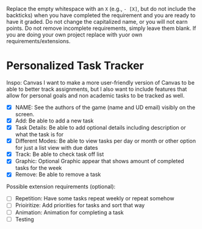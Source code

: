 Replace the empty whitespace with an `X` (e.g., `- [X]`, but do not include the backticks) when you have completed the requirement and you are ready to have it graded. Do not change the capitalized name, or you will not earn points. Do not remove incomplete requirements, simply leave them blank.
If you are doing your own project replace with yuor own requirements/extensions. 

# Personalized Task Tracker

Inspo: Canvas 
	I want to make a more user-friendly version of Canvas to be able to better track assignments, but I also want to include features that allow for personal goals and non academic tasks to be tracked as well.

- [X] NAME: See the authors of the game (name and UD email) visibly on the screen.
- [X] Add: Be able to add a new task
- [X] Task Details: Be able to add optional details including description or what the task is for
- [X] Different Modes: Be able to view tasks per day or month or other option for just a list view with due dates
- [X] Track: Be able to check task off list
- [X] Graphic: Optional Graphic appear that shows amount of completed tasks for the week
- [X] Remove: Be able to remove a task

Possible extension requirements (optional):

- [ ] Repetition: Have some tasks repeat weekly or repeat somehow
- [ ] Prioiritize: Add priorities for tasks and sort that way
- [ ] Animation: Animation for completing a task
- [ ] Testing
